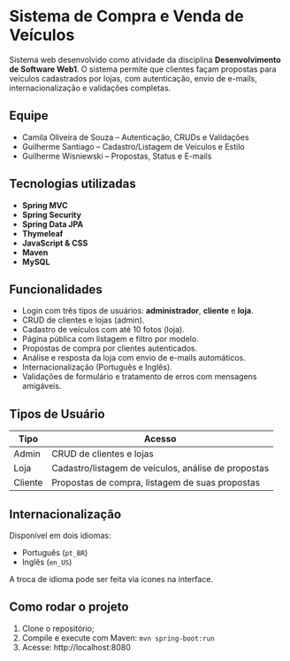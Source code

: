 # Sistema de Compra e Venda de Veículos

Sistema web desenvolvido como atividade da disciplina **Desenvolvimento de Software Web1**. 
O sistema permite que clientes façam propostas para veículos cadastrados por lojas, com autenticação, envio de e-mails, internacionalização e validações completas.

## Equipe

- Camila Oliveira de Souza – Autenticação, CRUDs e Validações
- Guilherme Santiago – Cadastro/Listagem de Veículos e Estilo
- Guilherme Wisniewski – Propostas, Status e E-mails

## Tecnologias utilizadas

- **Spring MVC**
- **Spring Security**
- **Spring Data JPA**
- **Thymeleaf**
- **JavaScript & CSS**
- **Maven**
- **MySQL**

## Funcionalidades

- Login com três tipos de usuários: **administrador**, **cliente** e **loja**.
- CRUD de clientes e lojas (admin).
- Cadastro de veículos com até 10 fotos (loja).
- Página pública com listagem e filtro por modelo.
- Propostas de compra por clientes autenticados.
- Análise e resposta da loja com envio de e-mails automáticos.
- Internacionalização (Português e Inglês).
- Validações de formulário e tratamento de erros com mensagens amigáveis.

## Tipos de Usuário

| Tipo        | Acesso                                                                 |
|-------------|------------------------------------------------------------------------|
| Admin       | CRUD de clientes e lojas                                               |
| Loja        | Cadastro/listagem de veículos, análise de propostas                    |
| Cliente     | Propostas de compra, listagem de suas propostas                        |

## Internacionalização

Disponível em dois idiomas:
- Português (`pt_BR`)
- Inglês (`en_US`)

A troca de idioma pode ser feita via ícones na interface.

## Como rodar o projeto

1. Clone o repositório;
2. Compile e execute com Maven:
    `mvn spring-boot:run`
4. Acesse: http://localhost:8080
